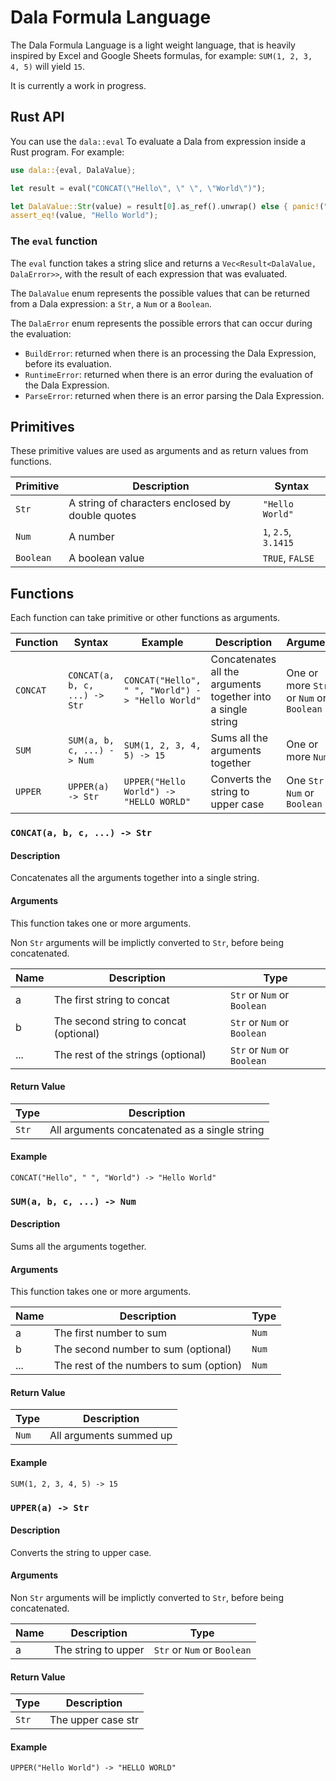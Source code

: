 # Dala Formula Language

The Dala Formula Language is a light weight language, that is heavily inspired by Excel and Google Sheets formulas, for example: `SUM(1, 2, 3, 4, 5)` will yield `15`.

It is currently a work in progress.

## Rust API

You can use the `dala::eval` To evaluate a Dala from expression inside a Rust program. For example:

```rs
use dala::{eval, DalaValue};

let result = eval("CONCAT(\"Hello\", \" \", \"World\")");

let DalaValue::Str(value) = result[0].as_ref().unwrap() else { panic!("Not a string") };
assert_eq!(value, "Hello World");
```

### The `eval` function

The `eval` function takes a string slice and returns a `Vec<Result<DalaValue, DalaError>>`, with the result of each expression that was evaluated.

The `DalaValue` enum represents the possible values that can be returned from a Dala expression: a `Str`, a `Num` or a `Boolean`.

The `DalaError` enum represents the possible errors that can occur during the evaluation:

- `BuildError`: returned when there is an processing the Dala Expression, before its evaluation.
- `RuntimeError`: returned when there is an error during the evaluation of the Dala Expression.
- `ParseError`: returned when there is an error parsing the Dala Expression.

## Primitives

These primitive values are used as arguments and as return values from functions.

| Primitive | Description                                      | Syntax               |
| --------- | ------------------------------------------------ | -------------------- |
| `Str`     | A string of characters enclosed by double quotes | `"Hello World"`      |
| `Num`     | A number                                         | `1`, `2.5`, `3.1415` |
| `Boolean` | A boolean value                                  | `TRUE`, `FALSE`      |

## Functions

Each function can take primitive or other functions as arguments.

| Function | Syntax                        | Example                                          | Description                                                  | Arguments                               |
| -------- | ----------------------------- | ------------------------------------------------ | ------------------------------------------------------------ | --------------------------------------- |
| `CONCAT` | `CONCAT(a, b, c, ...) -> Str` | `CONCAT("Hello", " ", "World") -> "Hello World"` | Concatenates all the arguments together into a single string | One or more `Str` or `Num` or `Boolean` |
| `SUM`    | `SUM(a, b, c, ...) -> Num`    | `SUM(1, 2, 3, 4, 5) -> 15`                       | Sums all the arguments together                              | One or more `Num`                       |
| `UPPER`  | `UPPER(a) -> Str`             | `UPPER("Hello World") -> "HELLO WORLD"`          | Converts the string to upper case                            | One `Str` or `Num` or `Boolean`         |

### `CONCAT(a, b, c, ...) -> Str`

#### Description

Concatenates all the arguments together into a single string.

#### Arguments

This function takes one or more arguments.

Non `Str` arguments will be implictly converted to `Str`, before being concatenated.

| Name | Description                            | Type                        |
| ---- | -------------------------------------- | --------------------------- |
| a    | The first string to concat             | `Str` or `Num` or `Boolean` |
| b    | The second string to concat (optional) | `Str` or `Num` or `Boolean` |
| ...  | The rest of the strings (optional)     | `Str` or `Num` or `Boolean` |

#### Return Value

| Type  | Description                                   |
| ----- | --------------------------------------------- |
| `Str` | All arguments concatenated as a single string |

#### Example

```dala
CONCAT("Hello", " ", "World") -> "Hello World"
```

### `SUM(a, b, c, ...) -> Num`

#### Description

Sums all the arguments together.

#### Arguments

This function takes one or more arguments.

| Name | Description                             | Type  |
| ---- | --------------------------------------- | ----- |
| a    | The first number to sum                 | `Num` |
| b    | The second number to sum (optional)     | `Num` |
| ...  | The rest of the numbers to sum (option) | `Num` |

#### Return Value

| Type  | Description             |
| ----- | ----------------------- |
| `Num` | All arguments summed up |

#### Example

```dala
SUM(1, 2, 3, 4, 5) -> 15
```

### `UPPER(a) -> Str`

#### Description

Converts the string to upper case.

#### Arguments

Non `Str` arguments will be implictly converted to `Str`, before being concatenated.

| Name | Description         | Type                        |
| ---- | ------------------- | --------------------------- |
| a    | The string to upper | `Str` or `Num` or `Boolean` |

#### Return Value

| Type  | Description        |
| ----- | ------------------ |
| `Str` | The upper case str |

#### Example

```dala
UPPER("Hello World") -> "HELLO WORLD"
```
